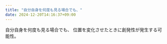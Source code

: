 ```yaml
---
title: "自分自身を何度も見る場合でも、"
date: 2024-12-20T14:16:37+09:00
---
```

自分自身を何度も見る場合でも、
位置を変化させたときに創発性が発生する可能性。
